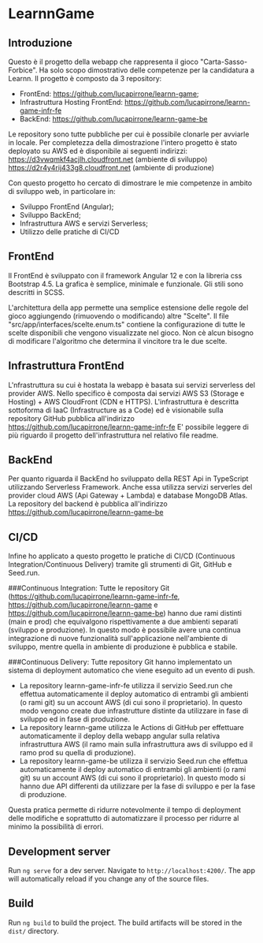 # LearnnGame

## Introduzione

Questo è il progetto della webapp che rappresenta il gioco "Carta-Sasso-Forbice". Ha solo scopo dimostrativo delle competenze
per la candidatura a Learnn.
Il progetto è composto da 3 repository:
- FrontEnd: https://github.com/lucapirrone/learnn-game;
- Infrastruttura Hosting FrontEnd: https://github.com/lucapirrone/learnn-game-infr-fe
- BackEnd: https://github.com/lucapirrone/learnn-game-be

Le repository sono tutte pubbliche per cui è possibile clonarle per avviarle in locale. Per completezza della
dimostrazione l'intero progetto è stato deployato su AWS ed è disponibile ai seguenti indirizzi:
https://d3vwqmkf4acjlh.cloudfront.net (ambiente di sviluppo)
https://d2r4y4rij433g8.cloudfront.net (ambiente di produzione)

Con questo progetto ho cercato di dimostrare le mie competenze in ambito di sviluppo web, in particolare in:
- Sviluppo FrontEnd (Angular);
- Sviluppo BackEnd;
- Infrastruttura AWS e servizi Serverless;
- Utilizzo delle pratiche di CI/CD

## FrontEnd

Il FrontEnd è sviluppato con il framework Angular 12 e con la libreria css Bootstrap 4.5.
La grafica è semplice, minimale e funzionale. Gli stili sono descritti in SCSS.

L'architettura della app permette una semplice estensione delle regole del gioco aggiungendo 
(rimuovendo o modificando) altre "Scelte".
Il file "src/app/interfaces/scelte.enum.ts" contiene la configurazione di tutte le scelte disponibili che
vengono visualizzate nel gioco.
Non cè alcun bisogno di modificare l'algoritmo che determina il vincitore tra le due scelte.

## Infrastruttura FrontEnd

L'nfrastruttura su cui è hostata la webapp è basata sui servizi serverless del provider AWS.
Nello specifico è composta dai servizi AWS S3 (Storage e Hosting) + AWS CloudFront (CDN e HTTPS).
L'infrastruttura è descritta sottoforma di IaaC (Infrastructure as a Code) ed è visionabile sulla repository
GitHub pubblica all'indirizzo https://github.com/lucapirrone/learnn-game-infr-fe
E' possibile leggere di più riguardo il progetto dell'infrastruttura nel relativo file readme. 

## BackEnd

Per quanto riguarda il BackEnd ho sviluppato della REST Api in TypeScript utilizzando Serverless Framework. 
Anche essa utilizza servizi serverles del provider cloud AWS (Api Gateway + Lambda) e database MongoDB Atlas.
La repository del backend è pubblica all'indirizzo https://github.com/lucapirrone/learnn-game-be

## CI/CD

Infine ho applicato a questo progetto le pratiche di CI/CD (Continuous Integration/Continuous Delivery) tramite
gli strumenti di Git, GitHub e Seed.run.

###Continuous Integration:
Tutte le repository Git (https://github.com/lucapirrone/learnn-game-infr-fe, https://github.com/lucapirrone/learnn-game e https://github.com/lucapirrone/learnn-game-be)
hanno due rami distinti (main e prod) che equivalgono rispettivamente a due ambienti separati (sviluppo e produzione).
In questo modo è possibile avere una continua integrazione di nuove funzionalità sull'applicazione nell'ambiente di sviluppo,
mentre quella in ambiente di produzione è pubblica e stabile.

###Continuous Delivery:
Tutte repository Git hanno implementato un sistema di deployment automatico che viene eseguito ad un evento di push.
  - La repository learnn-game-infr-fe utilizza il servizio Seed.run che effettua automaticamente il deploy automatico di 
    entrambi gli ambienti (o rami git) su un account AWS (di cui sono il proprietario). In questo modo vengono create due 
    infrastrutture distinte da utilizzare in fase di sviluppo ed in fase di produzione.
  - La repository learnn-game utilizza le Actions di GitHub per effettuare automaticamente il deploy della webapp angular 
    sulla relativa infrastruttura AWS (il ramo main sulla infrastruttura aws di sviluppo ed il ramo prod su quella di produzione).
  - La repository learnn-game-be utilizza il servizio Seed.run che effettua automaticamente il deploy automatico di
    entrambi gli ambienti (o rami git) su un account AWS (di cui sono il proprietario). In questo modo si hanno due
    API differenti da utilizzare per la fase di sviluppo e per la fase di produzione.
    
Questa pratica permette di ridurre notevolmente il tempo di deployment delle modifiche e soprattutto di automatizzare il processo per ridurre al minimo
la possibilità di errori.

## Development server

Run `ng serve` for a dev server. Navigate to `http://localhost:4200/`. The app will automatically reload if you change any of the source files.

## Build

Run `ng build` to build the project. The build artifacts will be stored in the `dist/` directory.

